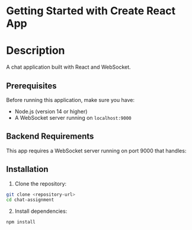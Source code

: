 # Getting Started with Create React App

# Description

A chat application built with React and WebSocket.

## Prerequisites

Before running this application, make sure you have:

- Node.js (version 14 or higher)
- A WebSocket server running on `localhost:9000`

## Backend Requirements

This app requires a WebSocket server running on port 9000 that handles:

## Installation

1. Clone the repository:

```bash
git clone <repository-url>
cd chat-assignment
```

2. Install dependencies:

```bash
npm install
```
